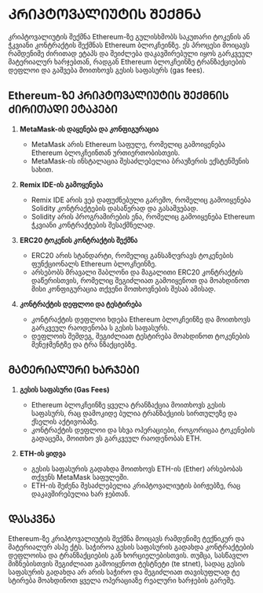 # ᲙᲠᲘᲞᲢᲝᲕᲐᲚᲘᲣᲢᲘᲡ ᲨᲔᲥᲛᲜᲐ

კრიპტოვალიუტის შექმნა Ethereum-ზე გულისხმობს საკუთარი ტოკენის ან ჭკვიანი
კონტრაქტის შექმნას Ethereum ბლოკჩეინზე. ეს პროცესი მოიცავს რამდენიმე ძირითად
ეტაპს და შეიძლება დაკავშირებული იყოს გარკვეულ მატერიალურ ხარჯებთან, რადგან
Ethereum ბლოკჩეინზე ტრანზაქციების დეფლოი და გაშვება მოითხოვს გესის საფასურს
(gas fees).

## Ethereum-ᲖᲔ ᲙᲠᲘᲞᲢᲝᲕᲐᲚᲘᲣᲢᲘᲡ ᲨᲔᲥᲛᲜᲘᲡ ᲫᲘᲠᲘᲗᲐᲓᲘ ᲔᲢᲐᲞᲔᲑᲘ

1. **MetaMask-ის დაყენება და კონფიგურაცია**

   - MetaMask არის Ethereum საფულე, რომელიც გამოიყენება Ethereum ბლოკჩეინთან
     ურთიერთობისთვის.
   - MetaMask-ის ინსტალაცია შესაძლებელია ბრაუზერის ექსტენშენის სახით.

2. **Remix IDE-ის გამოყენება**

   - Remix IDE არის ვებ დაფუძნებული გარემო, რომელიც გამოიყენება Solidity
     კონტრაქტების დასაწერად და გასაშვებად.
   - Solidity არის პროგრამირების ენა, რომელიც გამოიყენება Ethereum ჭკვიანი
     კონტრაქტების შესაქმნელად.

3. **ERC20 ტოკენის კონტრაქტის შექმნა**

   - ERC20 არის სტანდარტი, რომელიც განსაზღვრავს ტოკენების ფუნქციონალს Ethereum
     ბლოკჩეინზე.
   - არსებობს მრავალი შაბლონი და მაგალითი ERC20 კონტრაქტის დაწერისთვის, რომელიც
     შეგიძლიათ გამოიყენოთ და მოახდინოთ მისი კონფიგურაცია თქვენი მოთხოვნების შესაბ
     ამისად.

4. **კონტრაქტის დეფლოი და ტესტირება**
   - კონტრაქტის დეფლოი ხდება Ethereum ბლოკჩეინზე და მოითხოვს გარკვეულ რაოდენობა
     ს გესის საფასურს.
   - დეფლოის შემდეგ, შეგიძლიათ ტესტირება მოახდინოთ ტოკენების მენეჯმენტზე და ტრა
     ნზაქციებზე.

## ᲛᲐᲢᲔᲠᲘᲐᲚᲣᲠᲘ ᲮᲐᲠᲯᲔᲑᲘ

1. **გესის საფასური (Gas Fees)**

   - Ethereum ბლოკჩეინზე ყველა ტრანზაქცია მოითხოვს გესის საფასურს, რაც დამოკიდე
     ბულია ტრანზაქციის სირთულეზე და ქსელის აქტივობაზე.
   - კონტრაქტის დეფლოი და სხვა ოპერაციები, როგორიცაა ტოკენების გადაცემა, მოითხო
     ვს გარკვეულ რაოდენობას ETH.

2. **ETH-ის ყიდვა**
   - გესის საფასურის გადახდა მოითხოვს ETH-ის (Ether) არსებობას თქვენს MetaMask
     საფულეში.
   - ETH-ის შეძენა შესაძლებელია კრიპტოვალიუტის ბირჟებზე, რაც დაკავშირებულია ხარ
     ჯებთან.

## ᲓᲐᲡᲙᲕᲜᲐ

Ethereum-ზე კრიპტოვალიუტის შექმნა მოიცავს რამდენიმე ტექნიკურ და მატერიალურ ასპე
ქტს. საჭიროა გესის საფასურის გადახდა კონტრაქტების დეფლოისა და ტრანზაქციების გან
ხორციელებისთვის. თუმცა, სასწავლო მიზნებისთვის შეგიძლიათ გამოიყენოთ ტესტნეტი (te
stnet), სადაც გესის საფასურის გადახდა არ არის საჭირო და შეგიძლიათ თავისუფლად ტე
სტირება მოახდინოთ ყველა ოპერაციაზე რეალური ხარჯების გარეშე.
